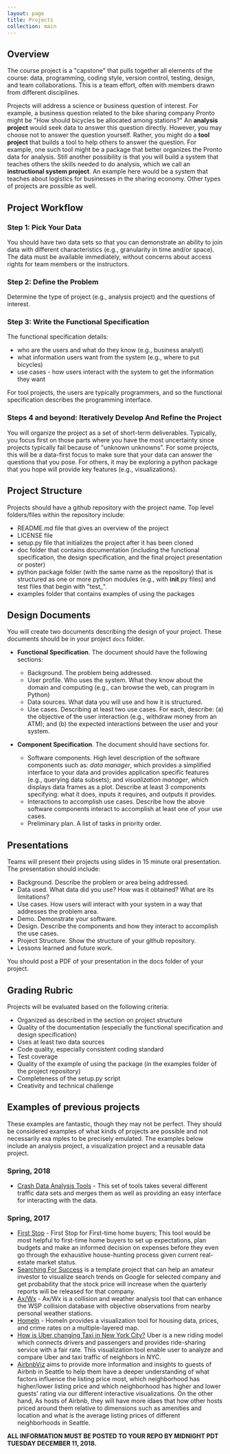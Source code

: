 ```yaml
---
layout: page
title: Projects
collection: main
---
```


## Overview
The course project is a "capstone" that pulls together all elements of the course:
data, programming, coding style,
version control, testing, design, and team collaborations.
This is a team effort, often with members drawn from different disciplines.

Projects will address a science or business question of interest.
For example, a business question related to the
bike sharing company Pronto might be "How should bicycles be allocated
among stations?"
An **analysis project** would seek data to answer this question
directly.
However, you may choose not to answer the question
yourself.
Rather, you might do a **tool project** that builds
a tool to help
others to answer the question.
For example, one such tool might be a package that
better organizes
the Pronto data for analysis.
Still another possibility is that you will build a system that teaches
others the skills needed to do analysis, which
we call an
**instructional system project**.
An example here would be
a system that teaches about logistics for businesses in the
sharing economy.
Other types of projects are possible as well.

## Project Workflow

### Step 1: Pick Your Data
You should have two data sets so that you can demonstrate an ability
to join data with different characteristics (e.g., granularity in time and/or space).
The data must be available immediately, without concerns
about access rights for team members or the instructors.

### Step 2: Define the Problem
Determine the type of project  (e.g., analysis project) and the
questions of interest.

### Step 3: Write the Functional Specification
The functional specification details:

* who are the users and what do they know (e.g., business analyst)
* what information users want from the system (e.g., where to put bicycles)
* use cases - how users interact with the system to get the 
information they want

For tool projects, the users are typically programmers, and so the
functional specification describes the programming interface.

### Steps 4 and beyond: Iteratively Develop And Refine the Project
You will organize the project as a set of short-term deliverables.
Typically, you focus first on those parts where you have
the most uncertainty since projects typically fail because
of "unknown unknowns".
For some projects, this will be a data-first focus to make sure that
your data can answer the questions that you pose.
For others, it may be exploring a python package that you hope
will provide key features (e.g., visualizations).

## Project Structure
Projects should have a github repository with the project name.
Top level folders/files within the repository include: 

* README.md file that gives an overview of the project
* LICENSE file
* setup.py file that initializes the project after it has been cloned
* doc folder that contains documentation (including the functional specification,
the design specification, and the final project presentation or poster)
* python package folder (with the same name as the repository)
that is structured as one or more python modules 
(e.g., with __init__.py files) and test files that begin with "test_".
* examples folder that contains examples of using the packages

## Design Documents

You will create two documents describing the design of your project. 
These documents should be in your project ``docs`` folder.
- **Functional Specification**. The document should have the following sections:
  - Background. The problem being addressed.
  - User profile. Who uses the system. What they know about the domain and computing (e.g., can browse the web, can program in Python)
  - Data sources. What data you will use and how it is structured.
  - Use cases. Describing at least two use cases. For each, describe: (a) the objective of the user interaction (e.g., withdraw money from an ATM); and (b) the expected interactions between the user and your system.
  
- **Component Specification**. The document should have sections for.
  - Software components. High level description of the software components such as: *data manager*, which provides a simplified interface to your data and provides application specific features (e.g., querying data subsets); and *visualization manager*, which displays data frames as a plot. Describe at least 3 components specifying: what it does, inputs it requires, and outputs it provides.
  - Interactions to accomplish use cases. Describe how the above software components interact to accomplish at least one of your use cases.
  - Preliminary plan. A list of tasks in priority order.

## Presentations
Teams 
will present their projects using slides in
15 minute oral presentation.
The presentation should include:

- Background. Describe the problem or area being addressed.
- Data used. What data did you use? How was it obtained? What are its limitations?
- Use cases. How users will interact with your system in a way that addresses the problem area.
- Demo. Demonstrate your software.
- Design. Describe the components and how they interact to accomplish the use cases.
- Project Structure. Show the structure of your github repository.
- Lessons learned and future work.

You should post a PDF of your presentation in the docs folder of your project.

## Grading Rubric
Projects will be evaluated based on the following criteria:

* Organized as described in the section on project structure
* Quality of the documentation (especially the functional
specification and design specification)
* Uses at least two data sources
* Code quality, especially consistent coding standard
* Test coverage
* Quality of the example of using the package (in the examples
folder of the project repository)
* Completeness of the setup.py script
* Creativity and technical challenge

## Examples of previous projects
These examples are fantastic, though they may not be perfect. They should be considered examples of what kinds of projects are possible and not necessarily exa mples to be precisely emulated.  The examples below include an analysis project, a visualization project and a reusable data project.

### Spring, 2018
* [Crash Data Analysis Tools](https://github.com/johnash1990/crashDataAnalysisTools) - This set of tools takes several different traffic data sets and merges them as well as providing an easy interface for interacting with the data.

### Spring, 2017
* [First Stop](https://github.com/sliwhu/UWHousingTeam) - First Stop for First-time home buyers; This tool would be most helpful to first-time home buyers to set up expectations, plan budgets and make an informed decision on expenses before they even go through the exhaustive house-hunting process given current real-estate market status.
* [Searching For Success](https://github.com/khyatiparekh/Searching-for-Success) is a template project that can help an amateur investor to visualize search trends on Google for selected company and get probability that the stock price will increase when the quarterly reports will be released for that company.
* [Ax/Wx](https://github.com/rexthompson/axwx) - Ax/Wx is a collision and weather analysis tool that can enhance the WSP collision database with objective observations from nearby personal weather stations. 
* [HomeIn](https://github.com/hanghu/HomeIn) - HomeIn provides a visualization tool for housing data, prices, and crime rates on a multiple-layered map. 
* [How is Uber changing Taxi in New York City?](https://github.com/HWNi/DATA515-Project) Uber is a new riding model which connects drivers and passengers and provides ride-sharing service with a fair rate. This visualization tool enable user to analyze and compare Uber and taxi traffic of neighbors in NYC.
* [AirbnbViz](https://github.com/wangbeiqi199159/AirbnbVizTool) aims to provide more information and insights to guests of Airbnb in Seattle to help them have a deeper understanding of what factors influence the listing price most, which neighborhood has higher/lower listing price and which neighborhood has higher and lower guests' rating via our different interactive visualizations. On the other hand, As hosts of Airbnb, they will have more idaes that how other hosts priced around them relative to dimensions such as amenities and location and what is the average listing prices of different neighborhoods in Seattle.



**ALL INFORMATION MUST BE POSTED TO YOUR REPO BY MIDNIGHT PDT TUESDAY DECEMBER 11, 2018.**

